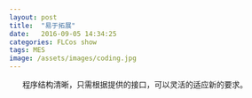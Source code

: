 ```yaml
---
layout: post
title:  "易于拓展"
date:   2016-09-05 14:34:25
categories: FLCos show
tags: MES
image: /assets/images/coding.jpg
---
```

&nbsp;&nbsp;&nbsp;&nbsp;&nbsp;&nbsp;程序结构清晰，只需根据提供的接口，可以灵活的适应新的要求。